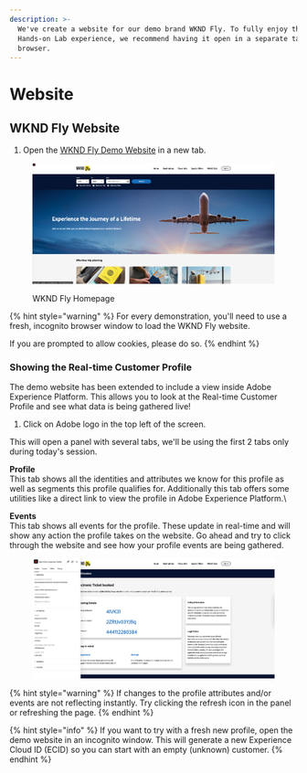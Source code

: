 ```yaml
---
description: >-
  We've create a website for our demo brand WKND Fly. To fully enjoy the
  Hands-on Lab experience, we recommend having it open in a separate tab in your
  browser.
---
```


# Website

## WKND Fly Website

1. Open the [WKND Fly Demo Website](https://dsn.adobe.com/web/sacker-KSDY?token=eyJhbGciOiJIUzI1NiIsInR5cCI6IkpXVCJ9.eyJpZCI6ImFub255bW91cyIsImVtYWlsIjoiYW5vbnltb3VzQGFkb2JlLmNvbSIsImlzc3VlciI6InNoYXJlZC1saW5rIiwiYXJnb24iOnsiYWNjZXNzIjoicmVhZC1wcm9qZWN0IiwicHJvamVjdElkIjoic2Fja2VyLUtTRFkifSwiaWF0IjoxNjgxOTE1MDk1LCJleHAiOjE2ODM3Mjk0OTV9.gpUzRgNByxuJqpNnW2eyD42kJGldmdKTtRSlV-FLeZo) in a new tab.

<figure><img src="../.gitbook/assets/Screenshot 2023-04-20 at 13.41.22.png" alt=""><figcaption><p>WKND Fly Homepage</p></figcaption></figure>

{% hint style="warning" %}
For every demonstration, you'll need to use a fresh, incognito browser window to load the WKND Fly website.

If you are prompted to allow cookies, please do so.
{% endhint %}

### Showing the Real-time Customer Profile

The demo website has been extended to include a view inside Adobe Experience Platform. This allows you to look at the Real-time Customer Profile and see what data is being gathered live!&#x20;

1. Click on Adobe logo in the top left of the screen.

This will open a panel with several tabs, we'll be using the first 2 tabs only during today's session.

**Profile**\
This tab shows all the identities and attributes we know for this profile as well as segments this profile qualifies for. Additionally this tab offers some utilities like a direct link to view the profile in Adobe Experience Platform.\


**Events**\
This tab shows all events for the profile. These update in real-time and will show any action the profile takes on the website. Go ahead and try to click through the website and see how your profile events are being gathered.



<figure><img src="../.gitbook/assets/Screenshot 2023-04-20 at 13.41.12.png" alt=""><figcaption></figcaption></figure>

{% hint style="warning" %}
If changes to the profile attributes and/or events are not reflecting instantly. Try clicking the refresh icon in the panel or refreshing the page.
{% endhint %}

{% hint style="info" %}
If you want to try with a fresh new profile, open the demo website in an incognito window. This will generate a new Experience Cloud ID (ECID) so you can start with an empty (unknown) customer.
{% endhint %}
